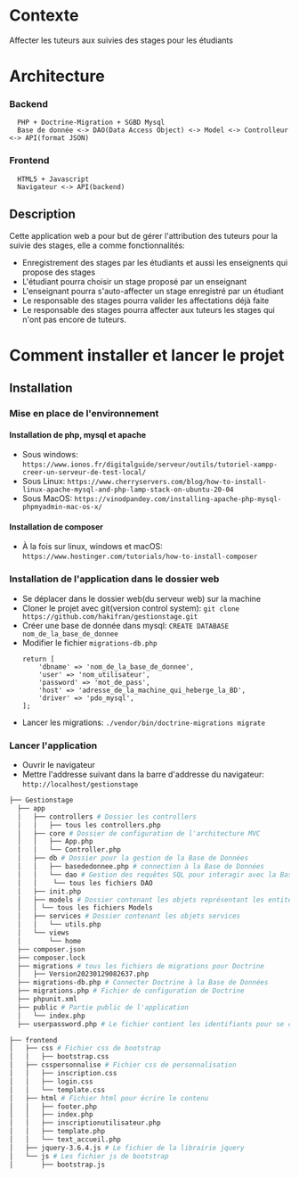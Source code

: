 # Contexte
Affecter les tuteurs aux suivies des stages pour les étudiants
# Architecture
### Backend
```
  PHP + Doctrine-Migration + SGBD Mysql
  Base de donnée <-> DAO(Data Access Object) <-> Model <-> Controlleur <-> API(format JSON)
```
### Frontend
```
  HTML5 + Javascript
  Navigateur <-> API(backend)
```
## Description
Cette application web a pour but de gérer l'attribution des tuteurs pour la suivie des stages, elle a comme fonctionnalités:
- Enregistrement des stages par les étudiants et aussi les enseignents qui propose des stages
- L'étudiant pourra choisir un stage proposé par un enseignant
- L'enseignant pourra s'auto-affecter un stage enregistré par un étudiant
- Le responsable des stages pourra valider les affectations déjà faite
- Le responsable des stages pourra affecter aux tuteurs les stages qui n'ont pas encore de tuteurs.

# Comment installer et lancer le projet

## Installation

### Mise en place de l'environnement
#### Installation de php, mysql et apache
- Sous windows: `https://www.ionos.fr/digitalguide/serveur/outils/tutoriel-xampp-creer-un-serveur-de-test-local/`
- Sous Linux: `https://www.cherryservers.com/blog/how-to-install-linux-apache-mysql-and-php-lamp-stack-on-ubuntu-20-04`
- Sous MacOS: `https://vinodpandey.com/installing-apache-php-mysql-phpmyadmin-mac-os-x/`

#### Installation de composer
- À la fois sur linux, windows et macOS: `https://www.hostinger.com/tutorials/how-to-install-composer`

### Installation de l'application dans le dossier web
- Se déplacer dans le dossier web(du serveur web) sur la machine
- Cloner le projet avec git(version control system): `git clone https://github.com/hakifran/gestionstage.git`
- Créer une base de donnée dans mysql: `CREATE DATABASE nom_de_la_base_de_donnee`
- Modifier le fichier `migrations-db.php`
    ```
    return [
        'dbname' => 'nom_de_la_base_de_donnee',
        'user' => 'nom_utilisateur',
        'password' => 'mot_de_pass',
        'host' => 'adresse_de_la_machine_qui_heberge_la_BD',
        'driver' => 'pdo_mysql',
    ];
    ```
- Lancer les migrations: `./vendor/bin/doctrine-migrations migrate`

### Lancer l'application
- Ouvrir le navigateur
- Mettre l'addresse suivant dans la barre d'addresse du navigateur: `http://localhost/gestionstage`
```bash
├── Gestionstage
  ├── app
  │   ├── controllers # Dossier les controllers
  │   │   ├── tous les controllers.php
  │   ├── core # Dossier de configuration de l'architecture MVC
  │   │   ├── App.php
  │   │   └── Controller.php
  │   ├── db # Dossier pour la gestion de la Base de Données
  │   │   ├── basededonnee.php # connection à la Base de Données
  │   │   └── dao # Gestion des requêtes SQL pour interagir avec la Base de Données
  │   │    └── tous les fichiers DAO
  │   ├── init.php
  │   ├── models # Dossier contenant les objets représentant les entités de la Base de Données
  │   │ └── tous les fichiers Models
  │   ├── services # Dossier contenant les objets services
  │   │   └── utils.php
  │   └── views
  │       └── home
  ├── composer.json
  ├── composer.lock
  ├── migrations # tous les fichiers de migrations pour Doctrine
  │   ├── Version20230129082637.php
  ├── migrations-db.php # Connecter Doctrine à la Base de Données
  ├── migrations.php # Fichier de configuration de Doctrine
  ├── phpunit.xml
  ├── public # Partie public de l'application
  │   └── index.php
  ├── userpassword.php # Le fichier contient les identifiants pour se connecter au service web de l'application
```
``` bash
├── frontend
│   ├── css # Fichier css de bootstrap
│   │   ├── bootstrap.css
│   ├── csspersonnalise # Fichier css de personnalisation
│   │   ├── inscription.css
│   │   ├── login.css
│   │   └── template.css
│   ├── html # Fichier html pour écrire le contenu
│   │   ├── footer.php
│   │   ├── index.php
│   │   ├── inscriptionutilisateur.php
│   │   ├── template.php
│   │   └── text_accueil.php
│   ├── jquery-3.6.4.js # Le fichier de la librairie jquery
│   └── js # Les fichier js de bootstrap
│       ├── bootstrap.js

```

